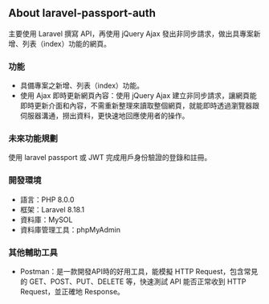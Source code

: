 ## About laravel-passport-auth

主要使用 Laravel 撰寫 API，再使用 jQuery Ajax 發出非同步請求，做出具專案新增、列表（index）功能的網頁。

### 功能

- 具備專案之新增、列表（index）功能。
- 使用 Ajax 即時更新網頁內容：使用 jQuery Ajax 建立非同步請求，讓網頁能即時更新介面和內容，不需重新整理來讀取整個網頁，就能即時透過瀏覽器跟伺服器溝通，撈出資料，更快速地回應使用者的操作。

### 未來功能規劃
使用 laravel passport 或 JWT 完成用戶身份驗證的登錄和註冊。

### 開發環境

- 語言：PHP 8.0.0
- 框架：Laravel 8.18.1
- 資料庫：MySOL
- 資料庫管理工具：phpMyAdmin

### 其他輔助工具

- Postman：是一款開發API時的好用工具，能模擬 HTTP Request，包含常見的 GET、POST、PUT、DELETE 等，快速測試 API 能否正常收到 HTTP Request，並正確地 Response。
